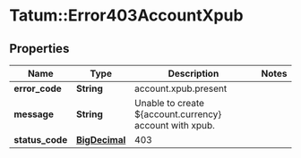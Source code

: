 # Tatum::Error403AccountXpub

## Properties
Name | Type | Description | Notes
------------ | ------------- | ------------- | -------------
**error_code** | **String** | account.xpub.present | 
**message** | **String** | Unable to create ${account.currency} account with xpub. | 
**status_code** | [**BigDecimal**](BigDecimal.md) | 403 | 

